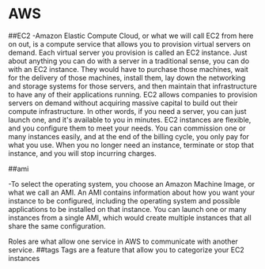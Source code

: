 # AWS
##EC2
-Amazon Elastic Compute Cloud, or what we will call EC2 from here on out, is a compute service that allows you to provision virtual servers on demand. Each virtual server you provision is called an EC2 instance. Just about anything you can do with a server in a traditional sense, you can do with an EC2 instance. They would have to purchase those machines, wait for the delivery of those machines, install them, lay down the networking and storage systems for those servers, and then maintain that infrastructure to have any of their applications running. EC2 allows companies to provision servers on demand without acquiring massive capital to build out their compute infrastructure. In other words, if you need a server, you can just launch one, and it's available to you in minutes. EC2 instances are flexible, and you configure them to meet your needs. You can commission one or many instances easily, and at the end of the billing cycle, you only pay for what you use. When you no longer need an instance, terminate or stop that instance, and you will stop incurring charges. 

##ami


-To select the operating system, you choose an Amazon Machine Image, or what we call an AMI. An AMI contains information about how you want your instance to be configured, including the operating system and possible applications to be installed on that instance. You can launch one or many instances from a single AMI, which would create multiple instances that all share the same configuration.

Roles are what allow one service in AWS to communicate with another service.
##tags
Tags are a feature that allow you to categorize your EC2 instances
